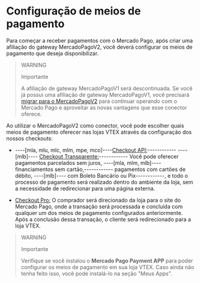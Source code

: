 # Configuração de meios de pagamento 

Para começar a receber pagamentos com o Mercado Pago, após criar uma afiliação do gateway MercadoPagoV2, você deverá configurar os meios de pagamento que deseja disponibilizar.

> WARNING
>
> Importante
>
> A afiliação de gateway MercadoPagoV1 será descontinuada. Se você já possui uma afiliação de gateway MercadoPagoV1, você precisará [migrar para o MercadoPagoV2](/developers/pt/docs/vtex/integration/v1-v2-migration) para continuar operando com o Mercado Pago e aproveitar as novas vantagens que esse conector oferece.

Ao utilizar o MercadoPagoV2 como conector, você pode escolher quais meios de pagamento oferecer nas lojas VTEX através da configuração dos nossos checkouts: 

* ----[mla, mlu, mlc, mlm, mpe, mco]----[Checkout API:](/developers/pt/docs/vtex/payments-configuration/checkout-api)------------ ----[mlb]---- [Checkout Transparente:](/developers/pt/docs/vtex/payments-configuration/checkout-api)------------ Você pode oferecer pagamentos parcelados sem juros, ----[mla, mlm, mlb]----financiamentos sem cartão,------------ pagamentos com cartões de débito, ----[mlb]---- com Boleto Bancário ou Pix------------, e todo o processo de pagamento será realizado dentro do ambiente da loja, sem a necessidade de redirecionar para uma página externa. 

* [Checkout Pro:](/developers/pt/docs/vtex/payments-configuration/checkout-pro) O comprador será direcionado da loja para o site do Mercado Pago, onde a transação será processada e concluída com qualquer um dos meios de pagamento configurados anteriormente. Após a conclusão dessa transação, o cliente será redirecionado para a loja VTEX. 


> WARNING
>
> Importante
>
> Verifique se você instalou o **Mercado Pago Payment APP** para poder configurar os meios de pagamento em sua loja VTEX. Caso ainda não tenha feito isso, você pode instalá-lo na seção "Meus Apps".

